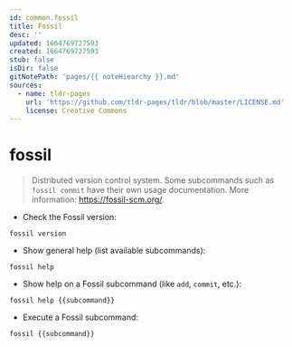 ```yaml
---
id: common.fossil
title: Fossil
desc: ''
updated: 1664769727593
created: 1664769727593
stub: false
isDir: false
gitNotePath: 'pages/{{ noteHiearchy }}.md'
sources:
  - name: tldr-pages
    url: 'https://github.com/tldr-pages/tldr/blob/master/LICENSE.md'
    license: Creative Commons
---
```

# fossil

> Distributed version control system.
> Some subcommands such as `fossil commit` have their own usage documentation.
> More information: <https://fossil-scm.org/>.

- Check the Fossil version:

`fossil version`

- Show general help (list available subcommands):

`fossil help`

- Show help on a Fossil subcommand (like `add`, `commit`, etc.):

`fossil help {{subcommand}}`

- Execute a Fossil subcommand:

`fossil {{subcommand}}`


